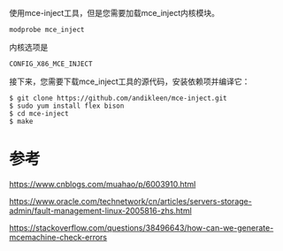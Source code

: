 使用mce-inject工具，但是您需要加载mce_inject内核模块。

```
modprobe mce_inject
```

内核选项是

```
CONFIG_X86_MCE_INJECT
```

接下来，您需要下载mce_inject工具的源代码，安装依赖项并编译它：

```
$ git clone https://github.com/andikleen/mce-inject.git
$ sudo yum install flex bison
$ cd mce-inject
$ make
```

# 参考

https://www.cnblogs.com/muahao/p/6003910.html

https://www.oracle.com/technetwork/cn/articles/servers-storage-admin/fault-management-linux-2005816-zhs.html

https://stackoverflow.com/questions/38496643/how-can-we-generate-mcemachine-check-errors
